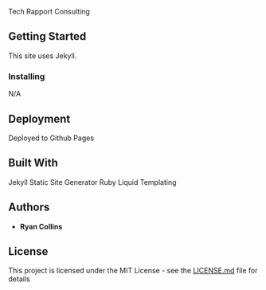 Tech Rapport Consulting

## Getting Started
This site uses Jekyll.

### Installing
N/A

## Deployment
Deployed to Github Pages

## Built With
Jekyll Static Site Generator
Ruby
Liquid Templating

## Authors

* **Ryan Collins**

## License

This project is licensed under the MIT License - see the [LICENSE.md](LICENSE.md) file for details
